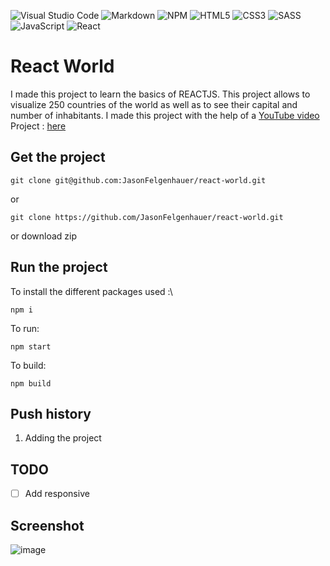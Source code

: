 ![Visual Studio Code](https://img.shields.io/badge/Visual%20Studio%20Code-0078d7.svg?style=for-the-badge&logo=visual-studio-code&logoColor=white) ![Markdown](https://img.shields.io/badge/markdown-%23000000.svg?style=for-the-badge&logo=markdown&logoColor=white) ![NPM](https://img.shields.io/badge/NPM-%23000000.svg?style=for-the-badge&logo=npm&logoColor=white) ![HTML5](https://img.shields.io/badge/html5-%23E34F26.svg?style=for-the-badge&logo=html5&logoColor=white) ![CSS3](https://img.shields.io/badge/css3-%231572B6.svg?style=for-the-badge&logo=css3&logoColor=white) ![SASS](https://img.shields.io/badge/SASS-hotpink.svg?style=for-the-badge&logo=SASS&logoColor=white) ![JavaScript](https://img.shields.io/badge/javascript-%23323330.svg?style=for-the-badge&logo=javascript&logoColor=%23F7DF1E) ![React](https://img.shields.io/badge/react-%2320232a.svg?style=for-the-badge&logo=react&logoColor=%2361DAFB)

# React World

I made this project to learn the basics of REACTJS. This project allows to visualize 250 countries of the world as well as to see their capital and number of inhabitants. I made this project with the help of a [YouTube video](https://www.youtube.com/watch?v=f0X1Tl8aHtA)
Project : [here](https://react-world.jason-fel.be)

## Get the project

```
git clone git@github.com:JasonFelgenhauer/react-world.git
```

or

```
git clone https://github.com/JasonFelgenhauer/react-world.git
```

or download zip

## Run the project

To install the different packages used :\

```
npm i
```

To run:

```
npm start
```

To build:

```
npm build
```

## Push history

1. Adding the project

## TODO

-   [ ] Add responsive

## Screenshot

![image](https://media.discordapp.net/attachments/767431513016500235/1122264116485160960/image.png?width=720&height=377)
